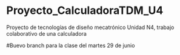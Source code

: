 # Proyecto_CalculadoraTDM_U4
Proyecto de tecnologías de diseño mecatrónico Unidad N4, trabajo colaborativo de una calculadora

#Buevo branch para la clase del martes 29 de junio
